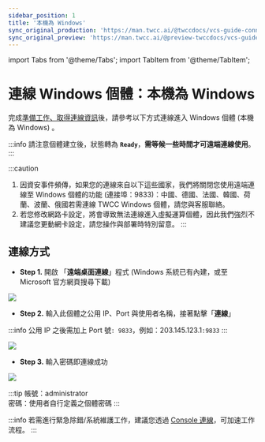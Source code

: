 ```yaml
---
sidebar_position: 1
title: '本機為 Windows'
sync_original_production: 'https://man.twcc.ai/@twccdocs/vcs-guide-connect-to-windows-from-windows-zh' 
sync_original_preview: 'https://man.twcc.ai/@preview-twccdocs/vcs-guide-connect-to-windows-from-windows-zh' 
---
```


import Tabs from '@theme/Tabs';
import TabItem from '@theme/TabItem';

# 連線 Windows 個體：本機為 Windows

完成[準備工作、取得連線資訊](https://man.twcc.ai/@twccdocs/vcs-guide-connect-prerequisite-zh)後，請參考以下方式連線進入 Windows 個體 (本機為 Windows) 。

:::info
請注意個體建立後，狀態轉為 **`Ready`**，**需等候一些時間才可遠端連線使用**。
:::

:::caution
1. 因資安事件頻傳，如果您的連線來自以下這些國家，我們將關閉您使用遠端連線至 Windows 個體的功能 (連接埠：9833)：中國、德國、法國、韓國、荷蘭、波蘭、俄國若需連線 TWCC Windows 個體，請您與客服聯絡。
2. 若您修改網路卡設定，將會導致無法連線進入虛擬運算個體，因此我們強烈不建議您更動網卡設定，請您操作與部署時特別留意。
:::

## 連線方式


- **Step 1.** 開啟 「**遠端桌面連線**」程式 (Windows 系統已有內建，或至 Microsoft 官方網頁搜尋下載)

![](https://cos.twcc.ai/SYS-MANUAL/uploads/upload_466c89194d84a1226aa9ab41b5eeccda.png)


- **Step 2.** 輸入此個體之公用 IP、Port 與使用者名稱，接著點擊「**連線**」
    
:::info
公用 IP 之後需加上 Port 號`: 9833`，例如：203.145.123.1`:9833`
:::

![](https://cos.twcc.ai/SYS-MANUAL/uploads/upload_aef2d446246e4303d61002b597569081.png)


- **Step 3.** 輸入密碼即連線成功

![](https://cos.twcc.ai/SYS-MANUAL/uploads/upload_f92a67b5fd65e5ea4b52d6d54fc6d34b.png)


:::tip
帳號：administrator<br/>
密碼：使用者自行定義之個體密碼
:::


:::info
若需進行緊急除錯/系統維護工作，建議您透過 [<ins>Console 連線</ins>](https://man.twcc.ai/@preview-twccdocs/guide-vcs-debug-tool-console-zh)，可加速工作流程。
:::
